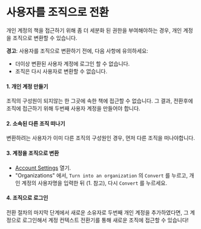 # 사용자를 조직으로 전환

개인 계정의 책을 접근하기 위해 좀 더 세분화 된 권한을 부여해야하는 경우, 개인 계정을 조직으로 변환할 수 있습니다.

**경고**: 사용자를 조직으로 변환하기 전에, 다음 사항에 유의하세요:

* 더이상 변환된 사용자 계정에 로그인 할 수 없습니다.
* 조직은 다시 사용자로 변환할 수 없습니다.


#### 1. 개인 계정 만들기

조직의 구성원이 되지않는 한 그곳에 속한 책에 접근할 수 없습니다. 그 결과, 전환후에 조직에 접근하기 위해 두번째 사용자 계정을 만들어야 합니다.

#### 2. 소속된 다른 조직 떠나기

변환하려는 사용자가 이미 다른 조직의 구성원인 경우, 먼저 다른 조직을 떠나야합니다.

#### 3. 계정을 조직으로 변환

* [Account Settings](https://www.gitbook.com/settings) 열기.
* "Organizations" 에서, `Turn into an organization` 의 `Convert` 를 누르고, 개인 계정의 사용자명을 입력한 뒤 (1. 참고), 다시 `Convert` 를 누르세요.

#### 4. 조직으로 로그인

전환 절차의 마지막 단계에서 새로운 소유자로 두번째 개인 계정을 추가하였다면, 그 계정으로 로그인해서 계정 컨텍스트 전환기를 통해 새로운 조직에 접근할 수 있습니다!